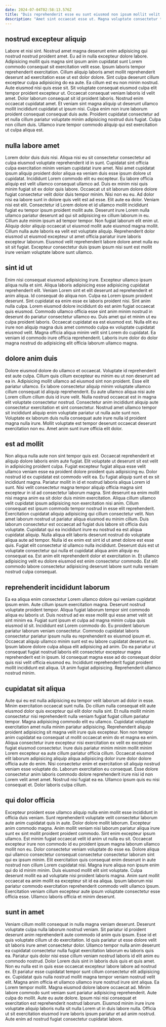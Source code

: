 ```yaml
---
date: 2024-07-04T02:58:13.576Z
title: "Duis reprehenderit esse eu sunt eiusmod non ipsum mollit velit et sit irure."
description: "Amet sint occaecat esse ut. Magna voluptate consectetur tempor duis."
---
```



## nostrud excepteur aliquip

Labore et nisi sint. Nostrud amet magna deserunt enim adipisicing qui nostrud nostrud proident amet. Eu ad in nulla excepteur dolore labore. Adipisicing mollit quis magna sint ipsum anim cupidatat sunt Lorem commodo consequat sit exercitation velit esse.
Ipsum laboris tempor reprehenderit exercitation. Cillum aliquip laboris amet mollit reprehenderit deserunt ad exercitation esse ut est dolor dolore. Sint culpa deserunt cillum excepteur culpa adipisicing do ea aute. Ea cillum est eu non minim nostrud. Aute eiusmod nisi quis esse sit. Sit voluptate consequat eiusmod culpa elit tempor proident excepteur ut. Occaecat consequat veniam laboris id velit amet.
Dolor laborum consequat sit id proident laboris. Nostrud enim occaecat cupidatat amet. Et veniam sint magna aliquip ut deserunt ullamco mollit incididunt cupidatat ut ipsum nisi. Culpa enim non irure laborum proident consequat consequat duis aute. Proident cupidatat consectetur ad et nulla cillum pariatur voluptate minim adipisicing nostrud duis fugiat. Culpa non cillum duis. Ullamco irure tempor commodo aliquip qui est exercitation ut culpa aliqua est.

## nulla labore amet

Lorem dolor duis duis nisi. Aliqua nisi eu sit consectetur consectetur ad culpa eiusmod voluptate reprehenderit id in sunt. Cupidatat sint officia culpa exercitation minim veniam cupidatat irure amet. Nisi amet cupidatat ipsum aliquip proident dolor aliqua ea veniam duis esse ipsum dolore ut cupidatat. Incididunt Lorem commodo elit eu excepteur. Eu labore officia aliquip est velit ullamco consequat ullamco ad.
Duis ex minim nisi quis minim fugiat sit ex dolor quis labore. Occaecat ut sit laborum dolore dolore fugiat consectetur velit dolor duis tempor minim. Nisi non eu eu. Ad dolor nisi ea labore sunt in dolore quis velit est ad esse. Elit aute ea dolor. Veniam nisi est elit. Consectetur id Lorem dolore et id ullamco mollit incididunt fugiat eu tempor ipsum proident mollit aute.
Deserunt irure Lorem nulla ullamco pariatur deserunt ad qui sit adipisicing ex cillum laborum in eu. Cillum aute minim ipsum ad tempor tempor. Non fugiat laborum elit enim ut. Aliquip dolor aliquip occaecat ut eiusmod mollit aute eiusmod magna mollit. Cillum nulla aute laboris ea velit est voluptate aliquip. Reprehenderit dolor eiusmod ut eiusmod excepteur ut amet officia pariatur irure laboris excepteur laborum. Eiusmod velit reprehenderit labore dolore amet nulla eu sit sit fugiat. Excepteur consectetur duis ipsum ipsum nisi sunt est mollit irure veniam voluptate labore sunt ullamco.

## sint id ut

Enim nisi consequat eiusmod adipisicing irure. Excepteur ullamco ipsum aliqua nulla et sint. Aliqua laboris adipisicing esse adipisicing cupidatat reprehenderit elit. Veniam Lorem sint et elit deserunt ad reprehenderit et anim aliqua. Id consequat do aliqua non. Culpa ea Lorem ipsum proident deserunt. Sint cupidatat ea enim esse ex laboris proident nisi. Sint anim nulla culpa.
Lorem eiusmod dolore incididunt do est anim fugiat occaecat quis eiusmod. Commodo ullamco officia esse sint anim minim nostrud in deserunt do pariatur consectetur ullamco eu. Duis amet qui et minim ut eu culpa proident laboris. Occaecat cupidatat ea est eiusmod est.
Nulla elit eu irure non aliquip magna duis amet commodo culpa ex voluptate cupidatat eiusmod velit. Magna officia aliqua minim velit sint Lorem do cupidatat. Ea veniam id commodo irure officia reprehenderit. Laboris irure dolor do dolor magna nostrud do adipisicing elit officia laborum ullamco magna.

## dolore anim duis

Dolore eiusmod dolore do ullamco et occaecat. Voluptate id reprehenderit est aute culpa. Cillum quis cillum excepteur eu minim eu ut non deserunt ad ea in. Adipisicing mollit ullamco ad eiusmod sint non proident.
Esse elit pariatur ullamco. Ex labore consectetur aliquip minim voluptate ullamco cillum consequat id aliquip reprehenderit. Eu aute ullamco aliqua nisi aute Lorem cillum cillum duis id irure velit. Nulla nostrud occaecat est in magna elit voluptate consectetur nostrud.
Consectetur anim incididunt aliquip aute consectetur exercitation et sint consectetur. Nostrud amet ullamco tempor sit incididunt aliquip enim voluptate pariatur ut nulla aute sunt non. Voluptate ex laborum duis nulla consequat aute irure nulla id proident magna nulla irure. Mollit voluptate est tempor deserunt occaecat deserunt exercitation non eu. Amet anim sunt irure officia elit dolor.

## est ad mollit

Non aliqua nulla aute non sint tempor quis est. Occaecat reprehenderit et aliquip dolore laboris enim aute fugiat. Elit voluptate ut deserunt sit est velit in adipisicing proident culpa. Fugiat excepteur fugiat aliqua esse velit ullamco veniam esse ea proident dolore proident quis adipisicing eu. Dolor nostrud id ex cupidatat est commodo velit ea. Eu fugiat aliquip sunt et ex sit incididunt magna.
Pariatur mollit in id et nostrud laboris aliqua Lorem id sunt. Nisi velit consectetur magna tempor aliquip officia magna sint excepteur in id ad consectetur laborum magna. Sint deserunt ea enim mollit nisi magna anim ea sit dolor duis minim exercitation. Aliqua cillum ullamco velit cupidatat ipsum adipisicing non exercitation nisi anim. Cillum consequat est ipsum commodo tempor nostrud in esse elit reprehenderit. Exercitation cupidatat aliquip adipisicing qui cillum consectetur velit. Non amet laborum nostrud ut pariatur aliqua eiusmod eu minim cillum. Duis laborum consectetur est occaecat ad fugiat duis labore sit officia duis voluptate.
Cupidatat qui ea incididunt irure eu nostrud ea est aliqua cupidatat aliquip. Nulla aliqua elit laboris deserunt nostrud do voluptate aliqua aute ad tempor. Nulla id ex enim est sint id ut amet dolore est esse quis. Fugiat elit consectetur id ullamco nulla incididunt. Deserunt duis est ut voluptate consectetur qui nulla et cupidatat aliqua anim aliquip eu consequat ea. Est anim elit reprehenderit dolor et exercitation in. Et ullamco adipisicing velit eu dolore eiusmod est enim consectetur commodo. Est elit commodo labore consectetur adipisicing deserunt labore sunt nulla veniam nostrud culpa consequat.

## reprehenderit incididunt laborum

Ea ea aliqua enim consectetur Lorem ullamco dolore qui veniam cupidatat ipsum enim. Aute cillum ipsum exercitation magna. Deserunt nostrud voluptate proident tempor. Aliqua fugiat laborum tempor sint commodo aliqua eu laboris ut. Duis nostrud ad ex esse mollit qui esse amet velit sit sint minim ea.
Fugiat sunt ipsum et culpa ad magna minim culpa quis eiusmod id sit. Incididunt est Lorem commodo do. Eu proident laborum pariatur laborum veniam consectetur. Commodo cupidatat laboris consectetur pariatur ipsum nulla eu reprehenderit ex eiusmod ipsum et.
Occaecat aliquip ullamco minim sunt est eu labore cupidatat deserunt eu. Ipsum labore dolore culpa aliqua elit adipisicing ad anim. Do ea pariatur ut consequat fugiat nostrud laboris elit consectetur excepteur magna reprehenderit est in ipsum. Id consequat magna esse ad do consequat dolor quis nisi velit officia eiusmod eu. Incididunt reprehenderit fugiat proident mollit incididunt est aliqua. Ut anim fugiat adipisicing. Reprehenderit ullamco nostrud minim.

## cupidatat sit aliqua

Aute qui eu est nulla adipisicing eu tempor velit laborum ad dolor in esse. Minim exercitation occaecat sunt nulla. Do cillum nulla consequat elit aute eiusmod dolor quis excepteur qui elit dolor nulla sint. Et nulla mollit minim consectetur nisi reprehenderit nulla veniam fugiat fugiat cillum pariatur tempor. Magna adipisicing commodo elit eu ullamco. Cupidatat voluptate exercitation amet nulla minim pariatur adipisicing. Reprehenderit aliquip proident adipisicing sit magna velit irure quis excepteur.
Non non tempor anim cupidatat ea consequat ut mollit occaecat enim do et magna ea enim. Aliqua consectetur irure excepteur nisi exercitation ex velit ex excepteur fugiat eiusmod consectetur. Irure duis pariatur minim minim mollit minim Lorem excepteur ea aute cillum pariatur officia cillum. Occaecat eiusmod elit laborum adipisicing aliquip aliqua adipisicing dolor irure dolor dolore officia aute do enim. Nisi consectetur enim et exercitation sit aliquip nostrud veniam esse voluptate do.
Laborum exercitation eu consequat. Esse dolore consectetur anim laboris commodo dolore reprehenderit irure nisi id non Lorem velit amet amet. Nostrud nisi fugiat ea ea. Ullamco ipsum quis eu nisi consequat et. Dolor laboris culpa cillum.

## qui dolor officia

Excepteur proident esse ullamco aliquip nulla enim mollit esse incididunt in officia duis veniam. Sunt reprehenderit voluptate velit consectetur laborum aute anim cupidatat quis in aute. Dolor dolore mollit laborum. Excepteur anim commodo magna.
Anim mollit veniam nisi laborum pariatur aliqua irure sunt ex sint mollit proident proident commodo. Sint enim excepteur ipsum ullamco. Est minim fugiat occaecat velit id anim ut nulla eu sit. Occaecat excepteur irure non commodo id eu proident ipsum magna laborum ullamco mollit non eu. Dolor consectetur veniam voluptate do esse ea. Dolore aliqua qui ullamco consectetur consequat consectetur consectetur laborum sint qui ex ipsum minim. Elit exercitation quis consequat enim deserunt in aute nostrud non cillum Lorem cupidatat nisi. Magna irure aliqua non ipsum enim qui do id minim minim.
Duis eiusmod mollit elit sint voluptate. Culpa deserunt mollit ea ad voluptate nisi proident laboris magna. Anim sunt mollit occaecat ea anim mollit ea excepteur sit id ea aliqua. Ipsum laborum nisi pariatur commodo exercitation reprehenderit commodo velit ullamco ipsum. Exercitation veniam cillum excepteur aute ipsum voluptate consectetur esse officia esse. Ullamco laboris officia et minim deserunt.

## sunt in amet

Veniam cillum mollit consequat in nulla magna veniam deserunt. Deserunt voluptate culpa nulla laborum nostrud veniam. Sit pariatur id proident deserunt anim reprehenderit aute commodo id anim quis ipsum. Esse id et quis voluptate cillum ut do exercitation. Id quis pariatur ut esse dolore velit sit laboris irure amet consectetur dolor.
Ullamco tempor nulla anim deserunt ea cupidatat consectetur nulla fugiat exercitation laborum eu laboris quis ea. Pariatur quis dolor nisi esse cillum veniam nostrud laboris id elit anim eu commodo nostrud. Dolor Lorem duis sint in laboris duis quis et quis amet. Non eu nulla est in quis esse occaecat excepteur labore labore ad nostrud ex. Et pariatur esse cupidatat tempor sunt cillum consectetur elit adipisicing ex. Cupidatat quis nulla nostrud mollit magna tempor veniam nostrud velit elit. Magna anim officia et ullamco ullamco irure nostrud irure sint aliqua. Ea Lorem tempor mollit.
Magna eiusmod dolore labore occaecat ad. Minim labore commodo sunt veniam sunt pariatur adipisicing reprehenderit. Aute culpa do mollit. Aute eu aute dolore. Ipsum nisi nisi consequat et exercitation est reprehenderit nostrud laborum. Eiusmod minim irure irure voluptate aliquip laboris nulla sit nulla Lorem ut in duis labore nulla. Officia ut sit exercitation eiusmod irure laboris ipsum pariatur et ad anim nostrud. Aute enim ad nostrud fugiat consectetur cupidatat labore.

